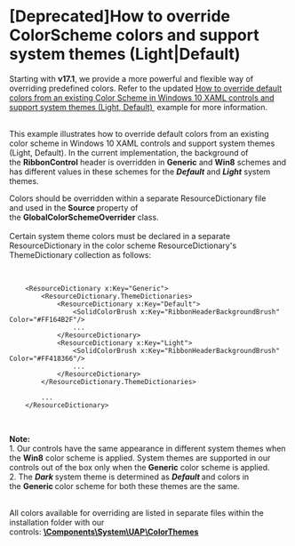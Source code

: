 # [Deprecated]How to override ColorScheme colors and support system themes (Light|Default)


Starting with <strong>v17.1</strong>, we provide a more powerful and flexible way of overriding predefined colors. Refer to the updated <a href="https://www.devexpress.com/Support/Center/p/T505750">How to override default colors from an existing Color Scheme in Windows 10 XAML controls and support system themes (Light, Default) </a> example for more information.<br>
<p><br>This example illustrates how to override default colors from an existing color scheme in Windows 10 XAML controls and support system themes (Light, Default). In the current implementation, the background of the <strong>RibbonControl</strong> header is overridden in <strong>Generic</strong> and <strong>Win8</strong> schemes and has different values in these schemes for the <strong><em>Default</em></strong> and <strong><em>Light</em></strong> system themes.</p>
<p>Colors should be overridden within a separate ResourceDictionary file and used in the <strong>Source </strong>property of the <strong>GlobalColorSchemeOverrider</strong> class.<br><br>Certain system theme colors must be declared in a separate ResourceDictionary in the color scheme ResourceDictionary's ThemeDictionary collection as follows: </p>
<p> </p>


```xaml
    <ResourceDictionary x:Key="Generic">
        <ResourceDictionary.ThemeDictionaries>
            <ResourceDictionary x:Key="Default">
                <SolidColorBrush x:Key="RibbonHeaderBackgroundBrush" Color="#FF164B2F"/>
                ...
            </ResourceDictionary>
            <ResourceDictionary x:Key="Light">
                <SolidColorBrush x:Key="RibbonHeaderBackgroundBrush" Color="#FF418366"/>
                ...
            </ResourceDictionary>
        </ResourceDictionary.ThemeDictionaries>

        ...  
    </ResourceDictionary>

```


<p><strong> </strong> </p>
<p><strong>Note: </strong><br>1. Our controls have the same appearance in different system themes when the <strong>Win8</strong> color scheme is applied. System themes are supported in our controls out of the box only when the <strong>Generic</strong> color scheme is applied. <br>2. The <strong><em>Dark </em></strong>system theme is determined as <strong><em>Default </em></strong>and colors in the <strong>Generic </strong>color scheme for both these themes are the same.</p>
<p><strong> <br></strong>All colors available for overriding are listed in separate files within the installation folder with our controls: <DevExpress Installation Folder><strong><u>\Components\System\UAP\ColorThemes</u></strong></p>

<br/>


